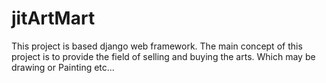 # jitArtMart
This project is based django web framework. The main concept of this project is to provide the field of selling and buying the arts. Which may be drawing or Painting etc...
